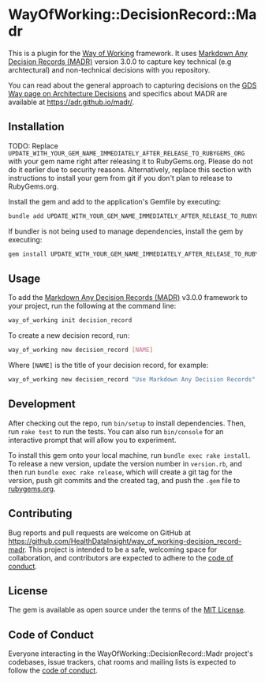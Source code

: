 # WayOfWorking::DecisionRecord::Madr

This is a plugin for the [Way of Working](https://github.com/HealthDataInsight/way_of_working) framework. It uses [Markdown Any Decision Records (MADR)](https://adr.github.io/madr/) version 3.0.0 to capture key technical (e.g archtectural) and non-technical decisions with you repository.

You can read about the general approach to capturing decisions on the [GDS Way page on Architecture Decisions](https://gds-way.cloudapps.digital/standards/architecture-decisions.html) and specifics about MADR are available at <https://adr.github.io/madr/>.

## Installation

TODO: Replace `UPDATE_WITH_YOUR_GEM_NAME_IMMEDIATELY_AFTER_RELEASE_TO_RUBYGEMS_ORG` with your gem name right after releasing it to RubyGems.org. Please do not do it earlier due to security reasons. Alternatively, replace this section with instructions to install your gem from git if you don't plan to release to RubyGems.org.

Install the gem and add to the application's Gemfile by executing:

```bash
bundle add UPDATE_WITH_YOUR_GEM_NAME_IMMEDIATELY_AFTER_RELEASE_TO_RUBYGEMS_ORG
```

If bundler is not being used to manage dependencies, install the gem by executing:

```bash
gem install UPDATE_WITH_YOUR_GEM_NAME_IMMEDIATELY_AFTER_RELEASE_TO_RUBYGEMS_ORG
```

## Usage

To add the [Markdown Any Decision Records (MADR)](https://adr.github.io/madr/) v3.0.0 framework to your project, run the following at the command line:

```bash
way_of_working init decision_record
```

To create a new decision record, run:

```bash
way_of_working new decision_record [NAME]
```

Where `[NAME]` is the title of your decision record, for example:

```bash
way_of_working new decision_record "Use Markdown Any Decision Records"
```

## Development

After checking out the repo, run `bin/setup` to install dependencies. Then, run `rake test` to run the tests. You can also run `bin/console` for an interactive prompt that will allow you to experiment.

To install this gem onto your local machine, run `bundle exec rake install`. To release a new version, update the version number in `version.rb`, and then run `bundle exec rake release`, which will create a git tag for the version, push git commits and the created tag, and push the `.gem` file to [rubygems.org](https://rubygems.org).

## Contributing

Bug reports and pull requests are welcome on GitHub at <https://github.com/HealthDataInsight/way_of_working-decision_record-madr>. This project is intended to be a safe, welcoming space for collaboration, and contributors are expected to adhere to the [code of conduct](https://github.com/HealthDataInsight/way_of_working-decision_record-madr/blob/main/CODE_OF_CONDUCT.md).

## License

The gem is available as open source under the terms of the [MIT License](https://opensource.org/licenses/MIT).

## Code of Conduct

Everyone interacting in the WayOfWorking::DecisionRecord::Madr project's codebases, issue trackers, chat rooms and mailing lists is expected to follow the [code of conduct](https://github.com/HealthDataInsight/way_of_working-decision_record-madr/blob/main/CODE_OF_CONDUCT.md).
